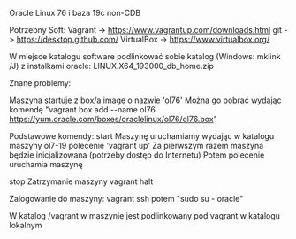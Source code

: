 Oracle Linux 76 i baza 19c non-CDB


Potrzebny Soft:
Vagrant -> https://www.vagrantup.com/downloads.html
git -> https://desktop.github.com/
VirtualBox -> https://www.virtualbox.org/

W miejsce katalogu software podlinkować sobie katalog (Windows: mklink /J)  z instalkami oracle:
LINUX.X64_193000_db_home.zip

Znane problemy:

Maszyna startuje z box/a image o nazwie 'ol76'
Można go pobrać wydając komendę "vagrant box add --name ol76 https://yum.oracle.com/boxes/oraclelinux/ol76/ol76.box"


Podstawowe komendy:
start
Maszynę uruchamiamy wydając w katalogu maszyny ol7-19 polecenie 'vagrant up'
Za pierwszym razem maszyna będzie inicjalizowana (potrzeby dostęp do Internetu)
Potem polecenie uruchamia maszynę

stop
Zatrzymanie maszyny vagrant halt

Zalogowanie do maszyny:
vagrant ssh potem "sudo su - oracle"

W katalog /vagrant w maszynie jest podlinkowany pod vagrant w katalogu lokalnym
